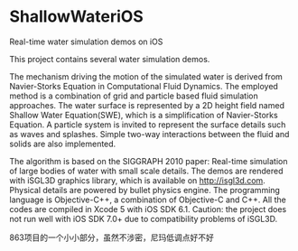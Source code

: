 ShallowWateriOS
===============

Real-time water simulation demos on iOS


This project contains several water simulation demos.

The mechanism driving the motion of the simulated water is derived from Navier-Storks Equation in Computational Fluid Dynamics.
The employed method is a combination of grid and particle based fluid simulation approaches. The water surface is represented by a 2D height field named Shallow Water Equation(SWE), which is a simplification of Navier-Storks Equation. A particle system is invited to represent the surface details such as waves and splashes. Simple two-way interactions between the fluid and solids are also implemented.


The algorithm is based on the SIGGRAPH 2010 paper: Real-time simulation of large bodies of water with small scale details.
The demos are rendered with iSGL3D graphics library, which is available on http://isgl3d.com. Physical details are powered by bullet physics engine.
The programming language is Objective-C++, a combination of Objective-C and C++.
All the codes are compiled in Xcode 5 with iOS SDK 6.1. 
Caution: the project does not run well with iOS SDK 7.0+ due to compatibility problems of iSGL3D.

863项目的一个小小部分，虽然不涉密，尼玛低调点好不好